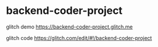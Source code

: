 # backend-coder-project

glitch demo https://backend-coder-project.glitch.me

glitch code https://glitch.com/edit/#!/backend-coder-project
